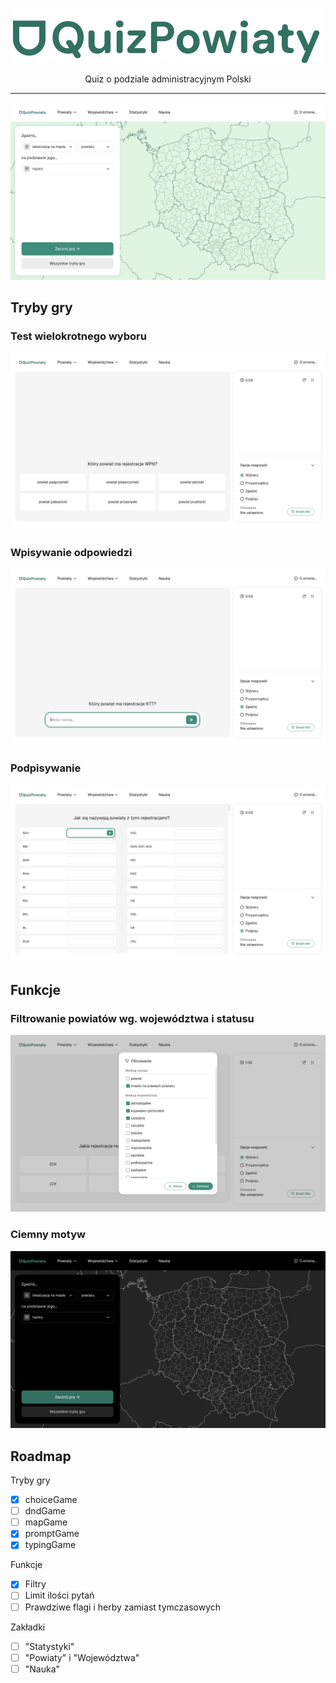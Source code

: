 <p align="center">
    <img src="/assets/logo.svg" alt="Logo projektu QuizPowiaty"/>
</p>
<p align="center">Quiz o podziale administracyjnym Polski</p>

---

![Zrzut ekranu ze strony głównej aplikacji](/assets/screenshots/home.png)

## Tryby gry

### Test wielokrotnego wyboru
![Zrzut ekranu z gry w trybie testu wielokrotnego wyboru](/assets/screenshots/choiceGame.png)

### Wpisywanie odpowiedzi
![Zrzut ekranu z gry w trybie wpisywania](/assets/screenshots/promptGame.png)

### Podpisywanie
![Zrzut ekranu z gry w trybie podpisywania](/assets/screenshots/typingGame.png)

## Funkcje

### Filtrowanie powiatów wg. województwa i statusu
![Zrzut ekranu pokazujący okienko filtrowania](/assets/screenshots/filters.png)

### Ciemny motyw
![Zrzut ekranu ze strony głównej aplikacji, z aktywnym ciemnym motywem](/assets/screenshots/darkMode.png)

## Roadmap

Tryby gry
- [x] choiceGame
- [ ] dndGame
- [ ] mapGame
- [x] promptGame
- [x] typingGame

Funkcje
- [x] Filtry
- [ ] Limit ilości pytań
- [ ] Prawdziwe flagi i herby zamiast tymczasowych

Zakładki
- [ ] "Statystyki"
- [ ] "Powiaty" i "Województwa"
- [ ] "Nauka"

